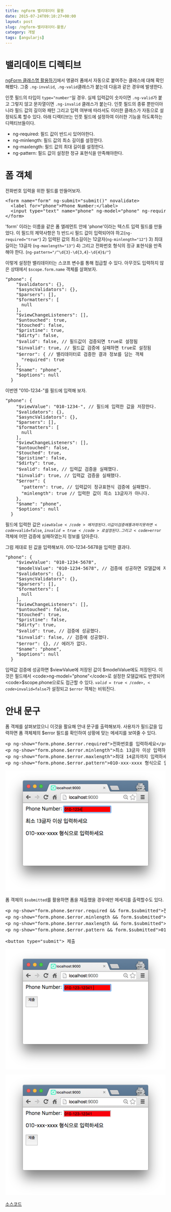 ```yaml
---
title: ngForm 밸리데이터 활용
date: 2015-07-24T09:10:27+00:00
layout: post
slug: /ngform-밸리데이터-활용/
category: 개발
tags: [angularjs]
---
```


<h1>밸리데이트 디렉티브</h1>

<a href="http://whatilearn.com/ngform-%ed%81%b4%eb%9e%98%ec%8a%a4%eb%aa%85-%ed%99%9c%ec%9a%a9%ed%95%98%ea%b8%b0/">ngForm 클래스명 활용하기</a>에서 앵귤러 폼에서 자동으로 붙여주는 클래스에 대해 확인해봤다. 그중 <code>.ng-invalid</code>, <code>.ng-valid</code>클래스가 붙는데 다음과 같은 경우에 발생한다.

인풋 필드의 타입이 <code>type="number"</code>일 경우. 실제 입력값이 숫자이면 <code>.ng-valid</code>가 붙고 그렇지 않고 문자열이면 <code>.ng-invalid</code> 클래스가 붙는다. 인풋 필드의 종류 뿐만이아니라 필드 값의 길이와 패턴 그리고 입력 여부에 따라서도 이러한 클래스가 자동으로 설정되도록 할수 있다. 아래 디렉티브는 인풋 필드에 설정하여 이러한 기능을 하도록하는 디렉티브들이다.

<ul>
    <li>ng-required: 필드 값이 반드시 있어야한다.</li>
    <li>ng-minlength: 필드 값의 최소 길이를 설정한다.</li>
    <li>ng-maxlength: 필드 값의 최대 길이를 설정한다.</li>
    <li>ng-pattern: 필드 값이 설정한 정규 표현식을 만족해야한다.</li>
</ul>

<h1>폼 객체</h1>

전화번호 입력을 위한 필드를 만들어보자.

<pre class="lang:xhtml decode:true">&lt;form name="form" ng-submit="submit()" novalidate&gt;
  &lt;label for="phone"&gt;Phone Number:&lt;/label&gt;
  &lt;input type="text" name="phone" ng-model="phone" ng-required="true" ng-minlength="12" ng-maxlength="13" ng-pattern="/^\d{3}-\d{3,4}-\d{4}$/"/&gt;
&lt;/form&gt;
</pre>

'form' 이라는 이름을 같은 폼 엘레먼트 안에 'phone'이라는 텍스트 입력 필드를 만들었다. 이 필드의 제약사항은 1) 반드시 필드 값이 입력되어야 하고(<code>ng-required="true"</code>) 2) 입력된 값의 최소길이는 12글자(<code>ng-minlength="12"</code>) 3) 최대 길이는 13글자 (<code>ng-maxlength="13"</code>) 4) 그리고 전화번호 형식의 정규 표현식을 만족해야 한다. (<code>ng-pattern="/^\d{3}-\d{3,4}-\d{4}\$/"</code>)

이렇게 설정한 밸리데이터는 스코프 변수를 통해 접급할 수 있다. 아무것도 입력하지 않은 상태에서 <code>\$scope.form.name</code> 객체를 살펴보자.

<pre class="lang:js decode:true ">"phone": {
    "$validators": {},
    "$asyncValidators": {},
    "$parsers": [],
    "$formatters": [
      null
    ],
    "$viewChangeListeners": [],
    "$untouched": true,
    "$touched": false,
    "$pristine": true,
    "$dirty": false,
    "$valid": false, // 필드값이 검증되면 true로 설정됨
    "$invalid": true, // 필드값 검증에 실패하면 true로 설정됨
    "$error": { // 밸리데이터로 검증한 결과 정보를 담는 객체
      "required": true
    },
    "$name": "phone",
    "$options": null
  }</pre>

이번엔 "010-1234-"를 필드에 입력해 보자.

<pre class="lang:js decode:true ">"phone": {
    "$viewValue": "010-1234-", // 필드에 입력한 값을 저장한다.
    "$validators": {},
    "$asyncValidators": {},
    "$parsers": [],
    "$formatters": [
      null
    ],
    "$viewChangeListeners": [],
    "$untouched": false,
    "$touched": true,
    "$pristine": false,
    "$dirty": true,
    "$valid": false, // 입력값 검증을 실패했다.
    "$invalid": true, // 입력값 검증을 실패했다.
    "$error": {
      "pattern": true, // 입력값이 정규표현식 검증에 실패했다.
      "minlength": true // 입력한 값이 최소 13글자가 아니다.
    },
    "$name": "phone",
    "$options": null
  }</pre>

필드에 입력한 값은 <code>$viewValue</code>에 저장된다. 이 값이 검증에 통과하지 못하면 <code>$valid=false</code>, <code>$invalid=true</code>로 설정된다. 그리고 <code>$error</code> 객체에 어떤 검증에 실패하였는지 정보를 담아준다.

그럼 제대로 된 값을 입력해보자. 010-1234-5678을 입력한 결과다.

<pre class="lang:js decode:true ">"phone": {
    "$viewValue": "010-1234-5678",
    "$modelValue": "010-1234-5678", // 검증에 성공하면 모델값에 저장한다.
    "$validators": {},
    "$asyncValidators": {},
    "$parsers": [],
    "$formatters": [
      null
    ],
    "$viewChangeListeners": [],
    "$untouched": false,
    "$touched": true,
    "$pristine": false,
    "$dirty": true,
    "$valid": true, // 검증에 성공했다.
    "$invalid": false, // 검증에 성공했다.
    "$error": {}, // 에러가 없다.
    "$name": "phone",
    "$options": null
  }</pre>

입력값 검증에 성공하면 $viewValue에 저장된 값이 $modelValue에도 저장된다. 이것은 필드에서 <code>ng-model="phone"</code>로 설정한 모델값에도 반영되어 <code>$scope.phone</code>으로도 접근할 수 있다. <code>$valid=true</code>, <code>$invalid=false</code>가 설정되고 <code>$error</code> 객체는 비워진다.

<h1>안내 문구</h1>

폼 객체를 살펴보았으니 이것을 활요해 안내 문구를 출력해보자. 사용자가 필드값을 입력하면 폼 객체체의 \$error 필드를 확인하여 상황에 맞는 메세지를 보여줄 수 있다.

<pre class="lang:xhtml decode:true ">&lt;p ng-show="form.phone.$error.required"&gt;전화번호를 입력하세요&lt;/p&gt;
&lt;p ng-show="form.phone.$error.minlength"&gt;최소 13글자 이상 입력하세요&lt;/p&gt;
&lt;p ng-show="form.phone.$error.maxlength"&gt;최대 14글자까지 입력하세요&lt;/p&gt;
&lt;p ng-show="form.phone.$error.pattern"&gt;010-xxx-xxxx 형식으로 입력하세요&lt;/p&gt;
</pre>

![](/assets/imgs/2015/ngForm2.png)

폼 객체의 <code>\$submitted</code>를 활용하면 폼을 제출했을 경우에만 메세지를 출력할수도 있다.

<pre class="lang:xhtml decode:true ">&lt;p ng-show="form.phone.$error.required &amp;&amp; form.$submitted"&gt;전화번호를 입력하세요&lt;/p&gt;
&lt;p ng-show="form.phone.$error.minlength &amp;&amp; form.$submitted"&gt;최소 13글자 이상 입력하세요&lt;/p&gt;
&lt;p ng-show="form.phone.$error.maxlength &amp;&amp; form.$submitted"&gt;최대 14글자까지 입력하세요&lt;/p&gt;
&lt;p ng-show="form.phone.$error.pattern &amp;&amp; form.$submitted"&gt;010-xxx-xxxx 형식으로 입력하세요&lt;/p&gt;

&lt;button type="submit"&gt; 제출</pre>

![](/assets/imgs/2015/ngForm3.png)

![](/assets/imgs/2015/ngForm4.png)

<a href="https://github.com/jeonghwan-kim/ngForm">소스코드</a>
